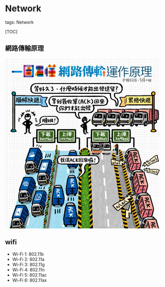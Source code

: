 # Network

tags: Network

[TOC]

## 網路傳輸原理

![Untitled.png](md/images/Untitled.png)

## wifi

- Wi-Fi 1: 802.11b
- Wi-Fi 2: 802.11a
- Wi-Fi 3: 802.11g
- Wi-Fi 4: 802.11n
- Wi-Fi 5: 802.11ac
- Wi-Fi 6: 802.11ax

